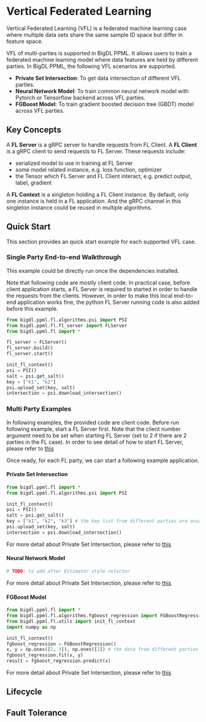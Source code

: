 # Vertical Federated Learning
Vertical Federated Learning (VFL) is a federated machine learning case where multiple data sets share the same sample ID space but differ in feature space. 

VFL of multi-parties is supported in BigDL PPML. It allows users to train a federated machine learning model where data features are held by different parties. In BigDL PPML, the following VFL scenarios are supported.
* **Private Set Intersection**: To get data intersection of different VFL parties.
* **Neural Network Model**: To train common neural network model with Pytorch or Tensorflow backend across VFL parties.
* **FGBoost Model**: To train gradient boosted decision tree (GBDT) model across VFL parties.

## Key Concepts
A **FL Server** is a gRPC server to handle requests from FL Client. A **FL Client** is a gRPC client to send requests to FL Server. These requests include:
* serialized model to use in training at FL Server
* some model related instance, e.g. loss function, optimizer
* the Tensor which FL Server and FL Client interact, e.g. predict output, label, gradient

A **FL Context** is a singleton holding a FL Client instance. By default, only one instance is held in a FL application. And the gRPC channel in this singleton instance could be reused in multiple algorithms.

## Quick Start
This section provides an quick start example for each supported VFL case.

### Single Party End-to-end Walkthrough
This example could be directly run once the dependencies installed.

Note that following code are mostly client code. In practical case, before client application starts, a FL Server is required to started in order to handle the requests from the clients. However, in order to make this local end-to-end application works fine, the python FL Server running code is also added before this example.
```python
from bigdl.ppml.fl.algorithms.psi import PSI
from bigdl.ppml.fl.fl_server import FLServer
from bigdl.ppml.fl import *

fl_server = FLServer()
fl_server.build()
fl_server.start()

init_fl_context()
psi = PSI()
salt = psi.get_salt()
key = ["k1", "k2"]
psi.upload_set(key, salt)
intersection = psi.download_intersection()
```

### Multi Party Examples
In following examples, the provided code are client code. Before run following example, start a FL Server first. Note that the client number argument need to be set when starting FL Server (set to 2 if there are 2 parties in the FL case). In order to see detail of how to start FL Server, please refer to [this]()

Once ready, for each FL party, we can start a following example application.
#### Private Set Intersection
```python
from bigdl.ppml.fl import *
from bigdl.ppml.fl.algorithms.psi import PSI

init_fl_context()
psi = PSI()
salt = psi.get_salt()
key = ["k1", "k2", "k3"] # the key list from different parties are usually different
psi.upload_set(key, salt)
intersection = psi.download_intersection()
```
For more detail about Private Set Intersection, please refer to [this]()
#### Neural Network Model
```python
# TODO: to add after Estimator style refactor
```
For more detail about Private Set Intersection, please refer to [this]()
#### FGBoost Model
```python
from bigdl.ppml.fl import *
from bigdl.ppml.fl.algorithms.fgboost_regression import FGBoostRegression
from bigdl.ppml.fl.utils import init_fl_context
import numpy as np

init_fl_context()
fgboost_regression = FGBoostRegression()
x, y = np.ones([2, 3]), np.ones([2]) # the data from different parties are usualy different
fgboost_regression.fit(x, y)
result = fgboost_regression.predict(x)
```
For more detail about Private Set Intersection, please refer to [this]()

## Lifecycle

## Fault Tolerance
